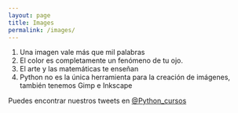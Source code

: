 ```yaml
---
layout: page
title: Images
permalink: /images/
---
```


1. Una imagen vale más que mil palabras
2. El color es completamente un fenómeno de tu ojo.
3. El arte y las matemáticas te enseñan
4. Python no es la única herramienta para la creación de imágenes, también tenemos Gimp e Inkscape


Puedes encontrar nuestros tweets en [@Python_cursos](https://twitter.com/Python_cursos)


<a href="{{site.baseurl}}/assets/pdfs/Curso_de_imagenes_colores.pdf"
class="image fit"  type="application/pdf" >
<img src="{{site.baseurl}}/assets/img/bandera.png" alt=""></a>




